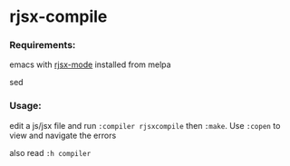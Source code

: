 # rjsx-compile

### Requirements:

emacs with [rjsx-mode](https://github.com/felipeochoa/rjsx-mode) installed from melpa

sed

### Usage:

edit a js/jsx file and run `:compiler rjsxcompile` then `:make`. Use `:copen` to view and navigate the errors

also read `:h compiler`
